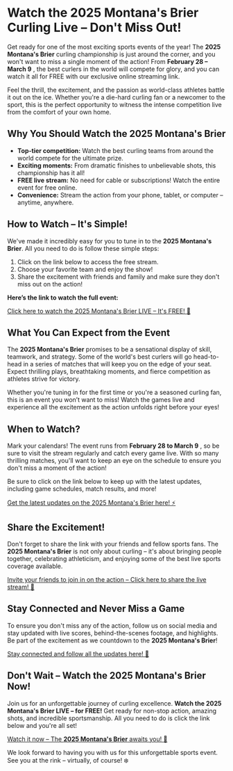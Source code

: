 # Watch the 2025 Montana's Brier Curling Live – Don't Miss Out!

Get ready for one of the most exciting sports events of the year! The **2025 Montana's Brier** curling championship is just around the corner, and you won't want to miss a single moment of the action! From **February 28 – March 9** , the best curlers in the world will compete for glory, and you can watch it all for FREE with our exclusive online streaming link.

Feel the thrill, the excitement, and the passion as world-class athletes battle it out on the ice. Whether you're a die-hard curling fan or a newcomer to the sport, this is the perfect opportunity to witness the intense competition live from the comfort of your own home.

## Why You Should Watch the 2025 Montana's Brier

- **Top-tier competition:** Watch the best curling teams from around the world compete for the ultimate prize.
- **Exciting moments:** From dramatic finishes to unbelievable shots, this championship has it all!
- **FREE live stream:** No need for cable or subscriptions! Watch the entire event for free online.
- **Convenience:** Stream the action from your phone, tablet, or computer – anytime, anywhere.

## How to Watch – It's Simple!

We've made it incredibly easy for you to tune in to the **2025 Montana's Brier**. All you need to do is follow these simple steps:

1. Click on the link below to access the free stream.
2. Choose your favorite team and enjoy the show!
3. Share the excitement with friends and family and make sure they don't miss out on the action!

**Here’s the link to watch the full event:**

[Click here to watch the 2025 Montana's Brier LIVE – It's FREE! 🎥](https://tinyurl.com/livestreamfreeo?st=2025montanasbrier&si=gh)

## What You Can Expect from the Event

The **2025 Montana's Brier** promises to be a sensational display of skill, teamwork, and strategy. Some of the world's best curlers will go head-to-head in a series of matches that will keep you on the edge of your seat. Expect thrilling plays, breathtaking moments, and fierce competition as athletes strive for victory.

Whether you're tuning in for the first time or you're a seasoned curling fan, this is an event you won’t want to miss! Watch the games live and experience all the excitement as the action unfolds right before your eyes!

## When to Watch?

Mark your calendars! The event runs from **February 28 to March 9** , so be sure to visit the stream regularly and catch every game live. With so many thrilling matches, you'll want to keep an eye on the schedule to ensure you don't miss a moment of the action!

Be sure to click on the link below to keep up with the latest updates, including game schedules, match results, and more!

[Get the latest updates on the 2025 Montana's Brier here! ⚡](https://tinyurl.com/livestreamfreeo?st=2025montanasbrier&si=gh)

## Share the Excitement!

Don't forget to share the link with your friends and fellow sports fans. The **2025 Montana's Brier** is not only about curling – it's about bringing people together, celebrating athleticism, and enjoying some of the best live sports coverage available.

[Invite your friends to join in on the action – Click here to share the live stream! 🎉](https://tinyurl.com/livestreamfreeo?st=2025montanasbrier&si=gh)

## Stay Connected and Never Miss a Game

To ensure you don't miss any of the action, follow us on social media and stay updated with live scores, behind-the-scenes footage, and highlights. Be part of the excitement as we countdown to the **2025 Montana's Brier**!

[Stay connected and follow all the updates here! 📱](https://tinyurl.com/livestreamfreeo?st=2025montanasbrier&si=gh)

## Don't Wait – Watch the 2025 Montana's Brier Now!

Join us for an unforgettable journey of curling excellence. **Watch the 2025 Montana's Brier LIVE – for FREE!** Get ready for non-stop action, amazing shots, and incredible sportsmanship. All you need to do is click the link below and you're all set!

[Watch it now – The **2025 Montana's Brier** awaits you! 🏒](https://tinyurl.com/livestreamfreeo?st=2025montanasbrier&si=gh)

We look forward to having you with us for this unforgettable sports event. See you at the rink – virtually, of course! ❄️
